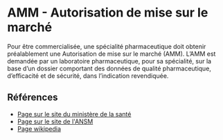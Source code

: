 # AMM - Autorisation de mise sur le marché
<!-- SPDX-License-Identifier: MPL-2.0 -->

Pour être commercialisée, une spécialité pharmaceutique doit obtenir préalablement une Autorisation de mise sur le marché (AMM). L’AMM est demandée par un laboratoire pharmaceutique, pour sa spécialité, sur la base d’un dossier comportant des données de qualité pharmaceutique, d’efficacité et de sécurité, dans l’indication revendiquée.

## Références

- [Page sur le site du ministère de la santé](https://solidarites-sante.gouv.fr/soins-et-maladies/medicaments/professionnels-de-sante/autorisation-de-mise-sur-le-marche/article/autorisation-de-mise-sur-le-marche-amm)
- [Page sur le site de l'ANSM](https://www.ansm.sante.fr/Activites/Autorisations-de-Mise-sur-le-Marche-AMM/L-AMM-et-le-parcours-du-medicament/(offset)/0)
- [Page wikipedia](https://fr.wikipedia.org/wiki/Autorisation_de_mise_sur_le_march%C3%A9)
